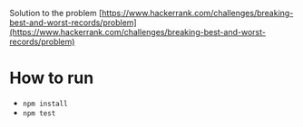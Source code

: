 Solution to the problem [https://www.hackerrank.com/challenges/breaking-best-and-worst-records/problem](https://www.hackerrank.com/challenges/breaking-best-and-worst-records/problem)

# How to run
- ```npm install```
- ```npm test```
